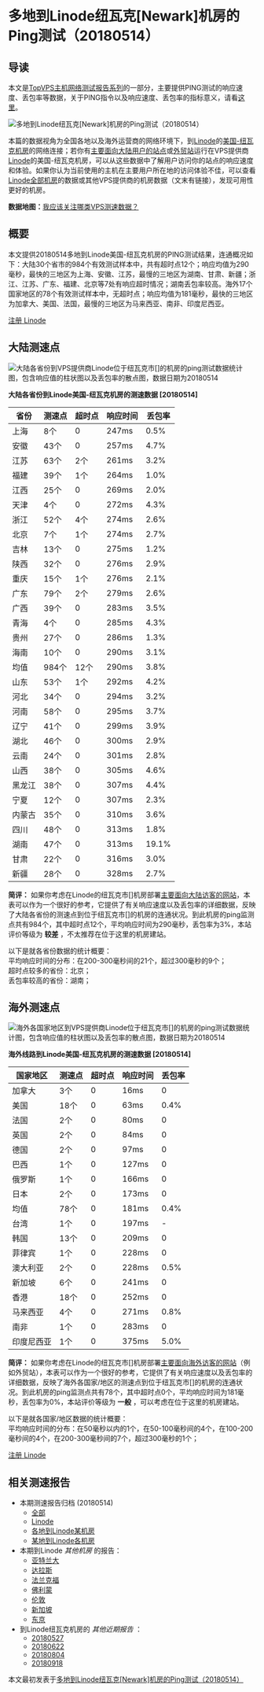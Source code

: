 #  多地到Linode纽瓦克[Newark]机房的Ping测试（20180514） 

## 导读

本文是[TopVPS主机网络测试报告系列](https://vps123.top/pingtest)的一部分，主要提供PING测试的响应速度、丢包率等数据，关于PING指令以及响应速度、丢包率的指标意义，请看[这里](https://vps123.top/what-is-ping.html)。

![多地到Linode纽瓦克\[Newark\]机房的Ping测试（20180514）](/images/thumbnails/to_linode_Newark.png)

本篇的数据视角为全国各地以及海外运营商的网络环境下，到[Linode](https://vps123.top/go/linode)的[美国-纽瓦克机房](https://vps123.top/linode-facilities.html#newark)的网络连接；若你有[主要面向大陆用户的站点](https://vps123.top/website-for-mainland-users.html)或[外贸站](https://vps123.top/website-for-internation-trade.html)运行在VPS提供商[Linode](https://vps123.top/go/linode)的美国-纽瓦克机房，可以从这些数据中了解用户访问你的站点的响应速度和体验。如果你认为当前使用的主机在主要用户所在地的访问体验不佳，可以查看[Linode全部机房](/linode/isp/china/20180514-linode-isp-china.md)的数据或其他VPS提供商的机房数据（文末有链接），发现可用性更好的机房。

**数据地图：**[我应该关注哪类VPS测速数据？](https://vps123.top/find-pingtest-data-you-need.html)

## 概要

本文提供20180514多地到Linode美国-纽瓦克机房的PING测试结果，连通概况如下：大陆30个省市的984个有效测试样本中，共有超时点12个；响应均值为290毫秒，最快的三地区为上海、安徽、江苏，最慢的三地区为湖南、甘肃、新疆；浙江、江苏、广东、福建、北京等7处有响应超时情况；湖南丢包率较高。海外17个国家地区的78个有效测试样本中，无超时点；响应均值为181毫秒，最快的三地区为加拿大、美国、法国，最慢的三地区为马来西亚、南非、印度尼西亚。

[注册 Linode](https://vps123.top/go/linode/_btn1)

## 大陆测速点

![大陆各省份到VPS提供商Linode位于纽瓦克市\[\]的机房的ping测试数据统计图，包含响应值的柱状图以及丢包率的散点图，数据日期为20180514](/images/pingtests/linode_20180514/plot_idc_linode_usa-newark_20180514_mainland.png)

**大陆各省份到Linode美国-纽瓦克机房的测速数据 [20180514]**

省份 | 测速点 | 超时点 | 响应时间 | 丢包率  
---|---|---|---|---  
上海 | 8个 | 0 | 247ms | 0.5%  
安徽 | 43个 | 0 | 257ms | 4.7%  
江苏 | 63个 | 2个 | 261ms | 3.2%  
福建 | 39个 | 1个 | 264ms | 1.0%  
江西 | 25个 | 0 | 269ms | 2.0%  
天津 | 4个 | 0 | 272ms | 4.3%  
浙江 | 52个 | 4个 | 274ms | 2.6%  
北京 | 7个 | 1个 | 274ms | 2.7%  
吉林 | 13个 | 0 | 275ms | 1.2%  
陕西 | 32个 | 0 | 276ms | 2.9%  
重庆 | 15个 | 1个 | 276ms | 2.1%  
广东 | 79个 | 2个 | 279ms | 2.6%  
广西 | 39个 | 0 | 283ms | 3.5%  
青海 | 4个 | 0 | 285ms | 4.3%  
贵州 | 27个 | 0 | 286ms | 1.3%  
海南 | 10个 | 0 | 290ms | 3.1%  
均值 | 984个 | 12个 | 290ms | 3.8%  
山东 | 53个 | 1个 | 292ms | 4.2%  
河北 | 34个 | 0 | 294ms | 3.2%  
河南 | 58个 | 0 | 295ms | 3.7%  
辽宁 | 41个 | 0 | 299ms | 3.9%  
湖北 | 46个 | 0 | 300ms | 2.9%  
云南 | 24个 | 0 | 301ms | 2.8%  
山西 | 38个 | 0 | 305ms | 4.6%  
黑龙江 | 38个 | 0 | 307ms | 4.4%  
宁夏 | 12个 | 0 | 307ms | 2.3%  
内蒙古 | 35个 | 0 | 310ms | 3.6%  
四川 | 48个 | 0 | 313ms | 1.8%  
湖南 | 47个 | 0 | 313ms | 19.1%  
甘肃 | 22个 | 0 | 316ms | 3.0%  
新疆 | 28个 | 0 | 328ms | 2.7%  
  
**简评：** 如果你考虑在Linode的纽瓦克市[]机房部署[主要面向大陆访客的网站](website-for-mainland-users.html)，本表可以作为一个很好的参考，它提供了有关响应速度以及丢包率的详细数据，反映了大陆各省份的测速点到位于纽瓦克市[]的机房的连通状况。到此机房的ping监测点共有984个，其中超时点12个，平均响应时间为290毫秒，丢包率为3%，本站评价等级为 **较差** ，不太推荐在位于这里的机房建站。

以下是就各省份数据的统计概要：  
平均响应时间的分布：在200-300毫秒间的21个，超过300毫秒的9个；  
超时点较多的省份：北京；  
丢包率较高的省份：湖南；

## 海外测速点

![海外各国家地区到VPS提供商Linode位于纽瓦克市\[\]的机房的ping测试数据统计图，包含响应值的柱状图以及丢包率的散点图，数据日期为20180514](/images/pingtests/linode_20180514/plot_idc_linode_usa-newark_20180514_overseas.png)

**海外线路到Linode美国-纽瓦克机房的测速数据 [20180514]**

国家地区 | 测速点 | 超时点 | 响应时间 | 丢包率  
---|---|---|---|---  
加拿大 | 3个 | 0 | 16ms | 0  
美国 | 18个 | 0 | 63ms | 0.4%  
法国 | 2个 | 0 | 80ms | 0  
英国 | 2个 | 0 | 84ms | 0  
德国 | 2个 | 0 | 97ms | 0  
巴西 | 1个 | 0 | 127ms | 0  
俄罗斯 | 1个 | 0 | 166ms | 0  
日本 | 2个 | 0 | 173ms | 0  
均值 | 78个 | 0 | 181ms | 0.4%  
台湾 | 1个 | 0 | 197ms | -  
韩国 | 13个 | 0 | 209ms | 0  
菲律宾 | 1个 | 0 | 228ms | 0  
澳大利亚 | 2个 | 0 | 228ms | 0.5%  
新加坡 | 6个 | 0 | 241ms | 0  
香港 | 18个 | 0 | 252ms | 0  
马来西亚 | 4个 | 0 | 271ms | 0.8%  
南非 | 1个 | 0 | 283ms | 0  
印度尼西亚 | 1个 | 0 | 375ms | 5.0%  
  
**简评：** 如果你考虑在Linode的纽瓦克市[]机房部署[主要面向海外访客的网站](https://vps123.top/website-for-internation-trade.html)（例如外贸站），本表可以作为一个很好的参考，它提供了有关响应速度以及丢包率的详细数据，反映了海外各国家/地区的测速点到位于纽瓦克市[]的机房的连通状况。到此机房的ping监测点共有78个，其中超时点0个，平均响应时间为181毫秒，丢包率为0%，本站评价等级为 **一般** ，可以考虑在位于这里的机房建站。

以下是就各国家/地区数据的统计概要：  
平均响应时间的分布：在50毫秒以内的1个，在50-100毫秒间的4个，在100-200毫秒间的4个，在200-300毫秒间的7个，超过300毫秒的1个；

[注册 Linode](https://vps123.top/go/linode/_btn2)

## 相关测速报告

  * 本期测速报告归档 (20180514) 
    * [全部](https://vps123.top/pingtests/20180514 "本期各VPS提供商全部测速报告")
    * [Linode](https://vps123.top/pingtests/idc-linode/20180514 "本期Linode的全部测速报告")
    * [各地到Linode某机房](https://vps123.top/pingtests/idc-linode/isp-global/20180514 "以Linode某机房为关注对象的视角，横向比较大陆各省份、海外各国家地区")
    * [某地到Linode各机房](https://vps123.top/pingtests/idc-linode/facility-all/20180514 "以大陆某省份为关注对象的视角，横向比较Linode各机房")
  * 本期到Linode _其他机房_ 的报告： 
    * [亚特兰大](/linode/idc/atlanta/20180514-linode-idc-atlanta.md "多地到Linode亚特兰大机房的Ping测试 20180514")
    * [达拉斯](/linode/idc/dallas/20180514-linode-idc-dallas.md "多地到Linode达拉斯机房的Ping测试 20180514")
    * [法兰克福](/linode/idc/frankfurt/20180514-linode-idc-frankfurt.md "多地到Linode法兰克福机房的Ping测试 20180514")
    * [佛利蒙](/linode/idc/fremont/20180514-linode-idc-fremont.md "多地到Linode佛利蒙机房的Ping测试 20180514")
    * [伦敦](/linode/idc/london/20180514-linode-idc-london.md "多地到Linode伦敦机房的Ping测试 20180514")
    * [新加坡](/linode/idc/singapore/20180514-linode-idc-singapore.md "多地到Linode新加坡机房的Ping测试 20180514")
    * [东京](/linode/idc/tokyo/20180514-linode-idc-tokyo.md "多地到Linode东京机房的Ping测试 20180514")
  * 到Linode纽瓦克机房的 _其他近期报告_ ： 
    * [20180527](/linode/idc/newark/20180527-linode-idc-newark.md "多地到Linode纽瓦克机房的Ping测试 20180527")
    * [20180622](/linode/idc/newark/20180622-linode-idc-newark.md "多地到Linode纽瓦克机房的Ping测试 20180622")
    * [20180804](/linode/idc/newark/20180804-linode-idc-newark.md "多地到Linode纽瓦克机房的Ping测试 20180804")
    * [20180918](/linode/idc/newark/20180918-linode-idc-newark.md "多地到Linode纽瓦克机房的Ping测试 20180918")



本文最初发表于[多地到Linode纽瓦克[Newark]机房的Ping测试（20180514）](https://vps123.top/pingtest/20180514-linode-idc-newark.html)
